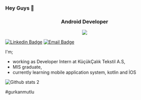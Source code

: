 ### Hey Guys 👋



<h3 align="center">Android Developer</h3>

<p align="center"><img src="images/hello_there.gif"></p>

[![Linkedin Badge](https://img.shields.io/badge/Gürkan%20Mutlu-0077B5?style=flat-square&logo=linkedin&logoColor=white)](https://www.linkedin.com/in/gürkan-mutlu-a40899210// "Connect on Linkedin")
[![Email Badge](https://img.shields.io/badge/gurrkaaaaaan@gmail.com-c71610?style=flat-square&logo=gmail&logoColor=white)](mailto:gurrkaaaaaan@gmail.com "Connect by Email")



I'm;
- working as Developer Intern at KüçükÇalık Tekstil A.S,
- MIS graduate,
- currently learning mobile application system, kotlin and İOS




![Github stats 2](https://github-readme-stats.vercel.app/api?username=devgrm&show_icons=true&theme=radical)


#gurkanmutlu

